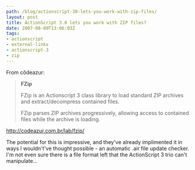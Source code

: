 ```yaml
---
path: /blog/actionscript-30-lets-you-work-with-zip-files/
layout: post
title: ActionScript 3.0 lets you work with ZIP files?
date: 2007-08-09T13:06:03Z
tags:
- actionscript
- external-links
- actionscript-3
- zip
---
```


From côdeazur:
<blockquote><strong>FZip</strong>

FZip is an Actionscript 3 class library to load standard
ZIP archives and extract/decompress contained files.

FZip parses ZIP archives progressively, allowing access
to contained files while the archive is loading.</blockquote>
<a href="http://codeazur.com.br/lab/fzip/" title="Open link in a new window." target="_blank">http://codeazur.com.br/lab/fzip/</a>

The potential for this is impressive, and they've already implimented it in ways I wouldn't've thought possible - an automatic .air file update checker.  I'm not even sure there is a file format left that the ActionScript 3 trio can't manipulate...
